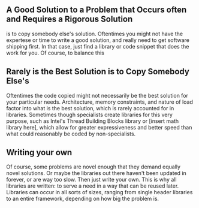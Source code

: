 ## A Good Solution to a Problem that Occurs often and Requires a Rigorous Solution

is to copy somebody else's solution. Oftentimes you might not have the expertese or
time to write a good solution, and really need to get software shipping first. In
that case, just find a library or code snippet that does the work for you. Of course,
to balance this

## Rarely is the Best Solution is to Copy Somebody Else's

Oftentimes the code copied might not necessarily be the best solution for your
particular needs. Architecture, memory constraints, and nature of load factor
into what is the best solution, which is rarely accounted for in libraries.
Sometimes though specialists create libraries for this very purpose, such as
Intel's Thread Building Blocks library or [insert math library here], which
allow for greater expressiveness and better speed than what could reasonably
be coded by non-specialists.

## Writing your own

Of course, some problems are novel enough that they demand equally novel solutions.
Or maybe the libraries out there haven't been updated in forever, or are way too slow.
Then just write your own. This is why all libraries are written: to serve a need in a
way that can be reused later. Libraries can occur in all sorts of sizes, ranging from
single header libraries to an entire framework, depending on how big the problem is.
